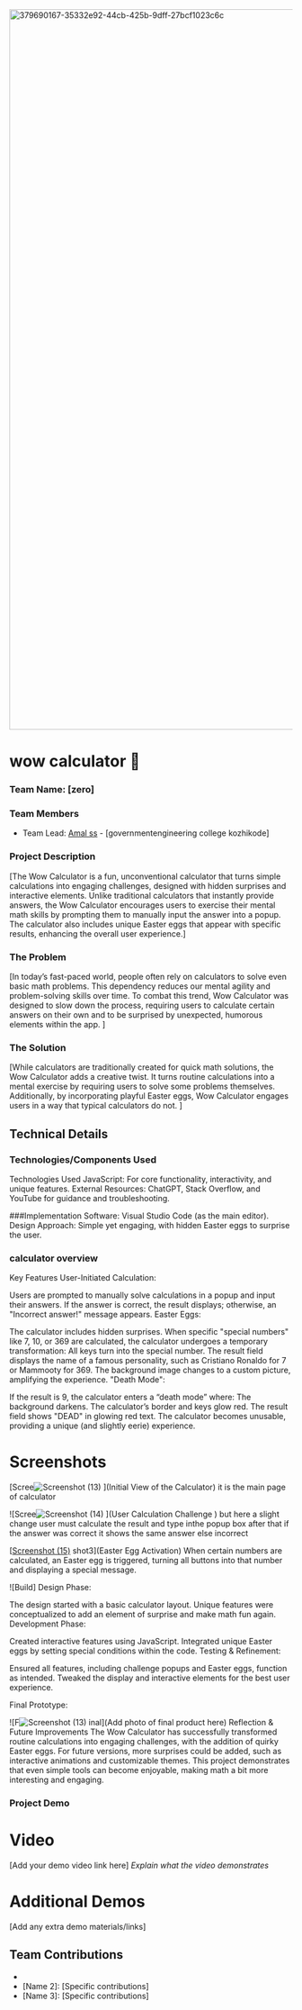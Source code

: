 
<img width="1280" alt="379690167-35332e92-44cb-425b-9dff-27bcf1023c6c" src="https://github.com/user-attachments/assets/d7b312b6-1de3-41d9-aa91-82f039c2f961">

# wow calculator 🧮



### Team Name: [zero]


### Team Members
- Team Lead: [Amal ss] - [governmentengineering college kozhikode]


### Project Description
[The Wow Calculator is a fun, unconventional calculator that turns simple calculations into engaging challenges, designed with hidden surprises and interactive elements. Unlike traditional calculators that instantly provide answers, the Wow Calculator encourages users to exercise their mental math skills by prompting them to manually input the answer into a popup. The calculator also includes unique Easter eggs that appear with specific results, enhancing the overall user experience.]

### The Problem 
[In today’s fast-paced world, people often rely on calculators to solve even basic math problems. This dependency reduces our mental agility and problem-solving skills over time. To combat this trend, Wow Calculator was designed to slow down the process, requiring users to calculate certain answers on their own and to be surprised by unexpected, humorous elements within the app. ]

### The Solution 
[While calculators are traditionally created for quick math solutions, the Wow Calculator adds a creative twist. It turns routine calculations into a mental exercise by requiring users to solve some problems themselves. Additionally, by incorporating playful Easter eggs, Wow Calculator engages users in a way that typical calculators do not. ]

## Technical Details
### Technologies/Components Used
Technologies Used
JavaScript: For core functionality, interactivity, and unique features.
External Resources: ChatGPT, Stack Overflow, and YouTube for guidance and troubleshooting.


###Implementation
Software: Visual Studio Code (as the main editor).
Design Approach: Simple yet engaging, with hidden Easter eggs to surprise the user.


### calculator overview
Key Features
User-Initiated Calculation:

Users are prompted to manually solve calculations in a popup and input their answers. If the answer is correct, the result displays; otherwise, an "Incorrect answer!" message appears.
Easter Eggs:

The calculator includes hidden surprises. When specific "special numbers" like 7, 10, or 369 are calculated, the calculator undergoes a temporary transformation:
All keys turn into the special number.
The result field displays the name of a famous personality, such as Cristiano Ronaldo for 7 or Mammooty for 369.
The background image changes to a custom picture, amplifying the experience.
"Death Mode":

If the result is 9, the calculator enters a “death mode” where:
The background darkens.
The calculator’s border and keys glow red.
The result field shows "DEAD" in glowing red text.
The calculator becomes unusable, providing a unique (and slightly eerie) experience.

# Screenshots 
[Scree![Screenshot (13)](https://github.com/user-attachments/assets/88f94788-35f3-4e7c-82e5-04ffefb26583)
](Initial View of the Calculator)
it is the main page of calculator 

![Scree![Screenshot (14)](https://github.com/user-attachments/assets/6ac97f09-af10-4ca5-9016-6d2fdfc08471)
](User Calculation Challenge )
but here a slight change user must calculate the result and type inthe popup box after that if the answer was correct it shows the same answer else incorrect

[[Screenshot (15)]()
shot3](Easter Egg Activation)
When certain numbers are calculated, an Easter egg is triggered, turning all buttons into that number and displaying a special message.




![Build]
Design Phase:

The design started with a basic calculator layout. Unique features were conceptualized to add an element of surprise and make math fun again.
Development Phase:

Created interactive features using JavaScript.
Integrated unique Easter eggs by setting special conditions within the code.
Testing & Refinement:

Ensured all features, including challenge popups and Easter eggs, function as intended.
Tweaked the display and interactive elements for the best user experience.

Final Prototype:

![F![Screenshot (13)](https://github.com/user-attachments/assets/c0186a8d-4506-4d8f-ab5c-cce23c5fa77d)
inal](Add photo of final product here)
Reflection & Future Improvements
The Wow Calculator has successfully transformed routine calculations into engaging challenges, with the addition of quirky Easter eggs. For future versions, more surprises could be added, such as interactive animations and customizable themes. This project demonstrates that even simple tools can become enjoyable, making math a bit more interesting and engaging.



### Project Demo
# Video
[Add your demo video link here]
*Explain what the video demonstrates*

# Additional Demos
[Add any extra demo materials/links]

## Team Contributions
- [Amal ss]: []
- [Name 2]: [Specific contributions]
- [Name 3]: [Specific contributions]
